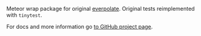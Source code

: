 Meteor wrap package for original [everpolate](https://github.com/BorisChumichev/everpolate). Original tests reimplemented with `tinytest`.

For docs and more information go [to GitHub project page](http://borischumichev.github.io/everpolate/).
